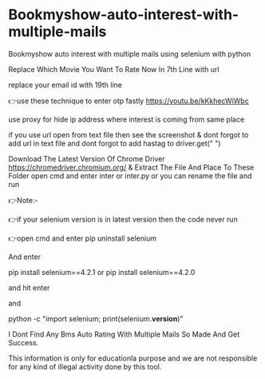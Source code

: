 # Bookmyshow-auto-interest-with-multiple-mails
Bookmyshow auto interest with multiple mails using selenium with python

Replace Which Movie You Want To Rate Now In 7th Line with url

replace your email id with 19th line

👉use these technique to enter otp fastly https://youtu.be/kKkhecWiWbc

use proxy for hide ip address where interest is coming from same place

if you use url open from text file then see the screenshot & dont forgot to add url in text file and dont forgot to add hastag to driver.get(" ")

Download The Latest Version Of Chrome Driver https://chromedriver.chromium.org/ & Extract The File And Place To These Folder open cmd and enter inter or inter.py or you can rename the file and run

👉Note:-

👉if your selenium version is in latest version then 
the code never run 

👉open cmd and enter pip uninstall selenium

And enter 

pip install selenium==4.2.1
or
pip install selenium==4.2.0

and hit enter 

and 

python -c "import selenium; print(selenium.__version__)"
<to check the current version of selenium>

  I Dont Find Any Bms Auto Rating With Multiple Mails So Made And Get Success.
 



This information is only for educationla purpose and we are not responsible for any kind of illegal activity done by this tool.
